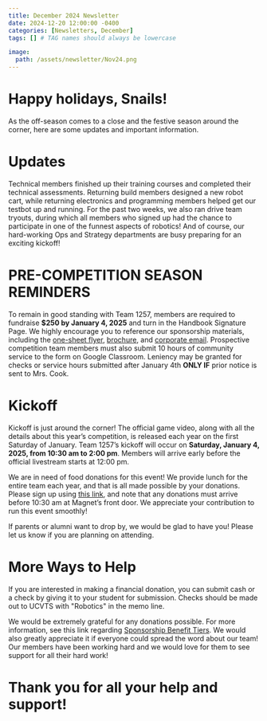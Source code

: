```yaml
---
title: December 2024 Newsletter
date: 2024-12-20 12:00:00 -0400
categories: [Newsletters, December]
tags: [] # TAG names should always be lowercase

image:
  path: /assets/newsletter/Nov24.png
---
```


# Happy holidays, Snails!

As the off-season comes to a close and the festive season around the corner, here are some updates and important information.

# Updates

Technical members finished up their training courses and completed their technical assessments. Returning build members designed a new robot cart, while returning electronics and programming members helped get our testbot up and running. For the past two weeks, we also ran drive team tryouts, during which all members who signed up had the chance to participate in one of the funnest aspects of robotics! And of course, our hard-working Ops and Strategy departments are busy preparing for an exciting kickoff!

# PRE-COMPETITION SEASON REMINDERS

To remain in good standing with Team 1257, members are required to fundraise **$250 by January 4, 2025** and turn in the Handbook Signature Page. We highly encourage you to reference our sponsorship materials, including the [one-sheet flyer](https://drive.google.com/file/d/17VcRZEjZGpujr7g90xXVzezqJ1yppoZw/view?usp=sharing), [brochure](https://drive.google.com/file/d/1r7rse6o-xXSb9cdbpSf-2maNjqyqaHiK/view?usp=sharing), and [corporate email](https://docs.google.com/document/d/1TsAGwOtRD76z_-uQH_UcoNDbNiP2s_7P/edit?usp=sharing&ouid=117484221340951774614&rtpof=true&sd=true). Prospective competition team members must also submit 10 hours of community service to the form on Google Classroom. Leniency may be granted for checks or service hours submitted after January 4th **ONLY IF** prior notice is sent to Mrs. Cook.

# Kickoff

Kickoff is just around the corner! The official game video, along with all the details about this year’s competition, is released each year on the first Saturday of January. Team 1257’s kickoff will occur on **Saturday, January 4, 2025, from 10:30 am to 2:00 pm**. Members will arrive early before the official livestream starts at 12:00 pm.

We are in need of food donations for this event! We provide lunch for the entire team each year, and that is all made possible by your donations. Please sign up using [this link](https://docs.google.com/spreadsheets/d/1C3mwrX9yAEY5lRkUXWhUJtZ9z5uxJD-wi_HDEZ9ENBc/edit?usp=sharing), and note that any donations must arrive before 10:30 am at Magnet’s front door. We appreciate your contribution to run this event smoothly!

If parents or alumni want to drop by, we would be glad to have you! Please let us know if you are planning on attending.

# More Ways to Help

If you are interested in making a financial donation, you can submit cash or a check by giving it to your student for submission. Checks should be made out to UCVTS with "Robotics" in the memo line.

We would be extremely grateful for any donations possible. For more information, see this link regarding [Sponsorship Benefit Tiers](https://drive.google.com/file/d/1DBRv-0IJa5by74azX9RF5liB7KblcGwd/view). We would also greatly appreciate it if everyone could spread the word about our team! Our members have been working hard and we would love for them to see support for all their hard work!

# Thank you for all your help and support! 
